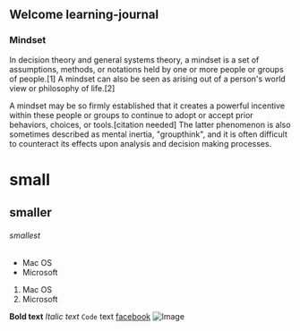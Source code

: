 ## Welcome learning-journal 

### Mindset
In decision theory and general systems theory, a mindset is a set of assumptions, methods, or notations held by one or more people or groups of people.[1] A mindset can also be seen as arising out of a person's world view or philosophy of life.[2]

A mindset may be so firmly established that it creates a powerful incentive within these people or groups to continue to adopt or accept prior behaviors, choices, or tools.[citation needed] The latter phenomenon is also sometimes described as mental inertia, "groupthink", and it is often difficult to counteract its effects upon analysis and decision making processes.
# small
## smaller
###### smallest

- Mac OS
- Microsoft

1. Mac OS
2. Microsoft

**Bold text** 
_Italic text_ 
`Code` text
[facebook](https://web.facebook.com/abdallah.shanaa.18?ref=bookmarks) 
![Image](https://images.pexels.com/photos/414171/pexels-photo-414171.jpeg?cs=srgb&dl=adventure-calm-clouds-dawn-414171.jpg&fm=jpg)
